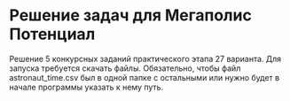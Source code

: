 # Решение задач для Мегаполис Потенциал

Решение 5 конкурсных заданий практического этапа 27 варианта.
Для запуска требуется скачать файлы. Обязательно, чтобы файл astronaut_time.csv был в одной папке с остальными или нужно будет в начале программы указать к нему путь.

